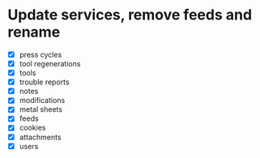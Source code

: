 # Update services, remove feeds and rename

- [x] press cycles
- [x] tool regenerations
- [x] tools
- [x] trouble reports
- [x] notes
- [x] modifications
- [x] metal sheets
- [x] feeds
- [x] cookies
- [x] attachments
- [x] users
